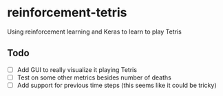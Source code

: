 # reinforcement-tetris

Using reinforcement learning and Keras to learn to play Tetris

## Todo

- [ ] Add GUI to really visualize it playing Tetris
- [ ] Test on some other metrics besides number of deaths
- [ ] Add support for previous time steps (this seems like it could be tricky)
